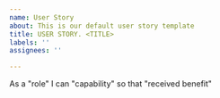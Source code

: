 ```yaml
---
name: User Story
about: This is our default user story template
title: USER STORY. <TITLE>
labels: ''
assignees: ''

---
```


As a "role" I can "capability" so that "received benefit"
